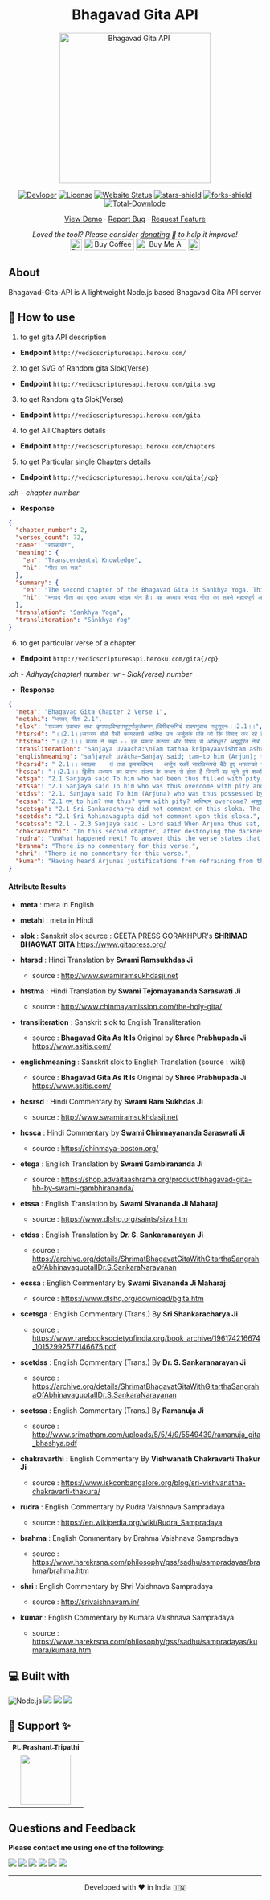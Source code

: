 <center><h1>Bhagavad Gita API</h1></center>
<p align="center"><img alt="Bhagavad Gita API" src="https://raw.githubusercontent.com/vedicscriptures/bhagavad-gita-api/main/docs/gita-logo.jpg" width="300vw"/></p>
<p align="center">
	<a href="https://github.com/PtPrashantTripathi"><img alt="Devloper" src="https://img.shields.io/badge/Devloper-Pt.%20Prashant%20Tripathi-Success.svg?style=flat-square"/></a>
	<a href="https://github.com/vedicscriptures/bhagavad-gita-api/LICENSE"><img alt="License" src="https://img.shields.io/github/license/vedicscriptures/bhagavad-gita-api.svg?style=flat-square"/></a>
	<a href="https://ptprashanttripathi.github.io"><img alt="Website Status" src="https://img.shields.io/website/http/ptprashanttripathi.github.io.svg?down_message=Down&up_message=Online&style=flat-square"/></a>
	<a href="https://github.com/vedicscriptures/bhagavad-gita-api/stargazers"><img alt="stars-shield" src="https://img.shields.io/github/stars/vedicscriptures/bhagavad-gita-api.svg?style=flat-square"/></a>
	<a href="https://github.com/vedicscriptures/bhagavad-gita-api/network/members"><img alt="forks-shield" src="https://img.shields.io/github/forks/vedicscriptures/bhagavad-gita-api.svg?style=flat-square"/></a>
	<a href="https://github.com/vedicscriptures/bhagavad-gita-api/graphs/traffic"><img alt="Total-Downlode" src="https://img.shields.io/github/downloads/vedicscriptures/bhagavad-gita-api/total.svg?style=flat-square"/></a>
</p>
<p align="center">
	<a href="https://ptprashanttripathi.github.io">View Demo</a> · <a href="https://github.com/PtPrashantTripathi/ptprashanttripathi.github.io/issues/new/choose">Report Bug</a> · <a href="https://github.com/PtPrashantTripathi/ptprashanttripathi.github.io/issues/new/choose">Request Feature</a>
</p>
<p align="center">
	<i>Loved the tool? Please consider <a href="https://paypal.me/ptprashanttripathi/100">donating</a> 💸 to help it improve!</i><br>
	<a href="https://paypal.me/PtPrashantTripathi"><img height='23' src="https://img.shields.io/badge/support-PayPal-blue?logo=PayPal&style=flat-square&label=Donate" alt="Donate"/></a>
	<a href='https://ko-fi.com/ptprashanttripathi' target='_blank'><img height='23' width="100" src='https://cdn.ko-fi.com/cdn/kofi3.png?v=2' alt='Buy Coffee for ptprashanttripathi' /></a>
	<a href="https://www.buymeacoffee.com/ptprashant09" target="_blank"><img src="https://cdn.buymeacoffee.com/buttons/default-orange.png" alt="Buy Me A Coffee" height="23" width="100" style="border-radius:1px" /></a>
	<a href="https://ptprashanttripathi.github.io/linkpe?pa=pt1998@ybl&pn=Pt.+Prashant+Tripati" target="_blank"><img src="https://raw.githubusercontent.com/PtPrashantTripathi/linkpe/main/img/linkpebadge.svg" alt="Support Via UPI" height="23" style="border-radius:1px" /></a>
</p>

## About

Bhagavad-Gita-API is A lightweight Node.js based Bhagavad Gita API server 

## 🚀 How to use

1. to get gita API description

- **Endpoint** `http://vedicscripturesapi.heroku.com/`

2. to get SVG of Random gita Slok(Verse)

- **Endpoint** `http://vedicscripturesapi.heroku.com/gita.svg`

3. to get Random gita Slok(Verse)

- **Endpoint** `http://vedicscripturesapi.heroku.com/gita`

4. to get All Chapters details

- **Endpoint** `http://vedicscripturesapi.heroku.com/chapters`

5. to get Particular single Chapters details

- **Endpoint** `http://vedicscripturesapi.heroku.com/gita{/cp}`

*:ch - chapter number*

- **Response**
```json
{
  "chapter_number": 2,
  "verses_count": 72,
  "name": "सांख्ययोग",
  "meaning": {
    "en": "Transcendental Knowledge",
    "hi": "गीता का सार"
  },
  "summary": {
    "en": "The second chapter of the Bhagavad Gita is Sankhya Yoga. This is the most important chapter of the Bhagavad Gita as Lord Krishna condenses the teachings of the entire Gita in this chapter. This chapter is the essence of the entire Gita. \nSankhya Yoga can be categorized into 4 main topics - \n1. Arjuna completely surrenders himself to Lord Krishna and accepts his position as a disciple and Krishna as his Guru. He requests Krishna to guide him on how to dismiss his sorrow.\n2. Explanation of the main cause of all grief, which is ignorance of the true nature of Self.\n3. Karma Yoga - the discipline of selfless action without being attached to its fruits.\n4. Description of a Perfect Man - One whose mind is steady and one-pointed.",
    "hi": "भगवद गीता का दूसरा अध्याय सांख्य योग है। यह अध्याय भगवद गीता का सबसे महत्वपूर्ण अध्याय है क्योंकि इसमें भगवान श्रीकृष्ण संपूर्ण गीता की शिक्षाओं को संघनित करते हैं। यह अध्याय पूरी गीता का सार है।\nसांख्य योग को 4 मुख्य विषयों में वर्गीकृत किया जा सकता है - \n१. अर्जुन ने पूरी तरह से भगवान कृष्ण को आत्मसमर्पण किया और उन्हें अपने गुरु के रूप में स्वीकार किया।\n२. सभी दु:खों के मुख्य कारणों की व्याख्या, जो स्व की वास्तविक प्रकृति की अज्ञानता है।\n३. कर्मयोग - अपने कर्मों के फलों से जुड़े बिना नि:स्वार्थ क्रिया का अनुशासन।\n४. एक परिपूर्ण मनुष्य का विवरण - जिसका मस्तिष्क स्थिर और एक-इशारा है।"
  },
  "translation": "Sankhya Yoga",
  "transliteration": "Sānkhya Yog"
}
```

6. to get particular verse of a chapter
- **Endpoint** `http://vedicscripturesapi.heroku.com/gita{/cp}`

*:ch - Adhyay(chapter) number*
*:vr - Slok(verse) number*

- **Response**
```json
{
  "meta": "Bhagavad Gita Chapter 2 Verse 1",
  "metahi": "भगवद् गीता 2.1",
  "slok": "सञ्जय उवाचतं तथा कृपयाऽविष्टमश्रुपूर्णाकुलेक्षणम्।विषीदन्तमिदं वाक्यमुवाच मधुसूदनः।।2.1।।",
  "htsrsd": "।।2.1।।सञ्जय बोले वैसी कायरतासे आविष्ट उन अर्जुनके प्रति जो कि विषाद कर रहे हैं और आँसुओंके कारण जिनके नेत्रोंकी देखनेकी शक्ति अवरुद्ध हो रही है भगवान् मधुसूदन ये (आगे कहे जानेवाले) वचन बोले।",
  "htstma": "।।2.1।। संजय ने कहा -- इस प्रकार करुणा और विषाद से अभिभूत? अश्रुपूरित नेत्रों वाले आकुल अर्जुन से मधुसूदन ने यह वाक्य कहा।।",
  "transliteration": "Sanjaya Uvaacha:\nTam tathaa kripayaavishtam ashrupoornaakulekshanam;\nVisheedantam idam vaakyam uvaacha madhusoodanah.",
  "englishmeaning": "sañjayaḥ uvācha—Sanjay said; tam—to him (Arjun); tathā—thus; kṛipayā—with pity; āviṣhṭam—overwhelmed; aśhru-pūrṇa—full of tears; ākula—distressed; īkṣhaṇam—eyes; viṣhīdantam—grief-stricken; idam—these; vākyam—words; uvācha—said; madhusūdanaḥ—Shree Krishn, slayer of the Madhu demon",
  "hcsrsd": " 2.1।। व्याख्या    तं तथा कृपयाविष्टम्   अर्जुन रथमें सारथिरूपसे बैठे हुए भगवान्को यह आज्ञा देते हैं कि हे अच्युत मेरे रथको दोनों सेनाओंके बीचमें खड़ा कीजिये जिससे मैं यह देख लूँ कि इस युद्धमें मेरे साथ दो हाथ करनेवाले कौन हैं अर्थात् मेरेजैसे शूरवीरके साथ कौनकौनसे योद्धा साहस करके लड़ने आये हैं अपनी मौत सामने दीखते हुए भी मेरे साथ लड़नेकी उनकी हिम्मत कैसे हुई इस प्रकार जिस अर्जुनमें युद्धके लिये इतना उत्साह था वीरता थी वे ही अर्जुन दोनों सेनाओंमें अपने कुटुम्बियोंको देखकर उनके मरनेकी आशंकासे मोहग्रस्त होकर इतने शोकाकुल हो गये हैं कि उनका शरीर शिथिल हो रहा है मुख सूख रहा है शरीरमें कँपकँपी आ रही है रोंगटे खड़े हो रहे हैं हाथसे धनुष गिर रहा है त्वचा जल रही है खड़े रहनेकी भी शक्ति नहीं रही है और मन भी भ्रमित हो रहा है। कहाँ तो अर्जुनका यह स्वभाव कि  न दैन्यं न पलायनम्  और कहाँ अर्जुनका कायरताके दोषसे शोकाविष्ट होकर रथके मध्यभागमें बैठ जाना बड़े आश्चर्यके साथ सञ्जय यही भाव उपर्युक्त पदोंसे प्रकट कर रहे हैं।पहले अध्यायके अट्ठाईसवें श्लोकमें भी सञ्जयने अर्जुनके लिये  कृपया परयाविष्टः  पदोंका प्रयोग किया है। अश्रुपूर्णाकुलेक्षणम्   अर्जुनजैसे महान् शूरवीरके भीतर भी कौटुम्बिक मोह छा गया और नेत्रोंमें आँसू भर आये आँसू भी इतने ज्यादा भर आये कि नेत्रोंसे पूरी तरह देख भी नहीं सकते। विषीदन्तमिदं वाक्यमुवाच मधुसूदनः   इस प्रकार कायरताके कारण विषाद करते हुए अर्जुनसे भगवान् मधुसूदनने ये (आगे दूसरेतीसरे श्लोकोंमें कहे जानेवाले) वचन कहे।यहाँ  विषीदन्तमुवाच  कहनेसे ही काम चल सकता था  इदं वाक्यम्  कहनेकी जरूरत ही नहीं थी क्योंकि  उवाच  क्रियाके अन्तर्गत ही  वाक्यम्  पद आ जाता है। फिर भी  वाक्यम्  पद कहनेका तात्पर्य है कि भगवान्का यह वचन यह वाणी बड़ी विलक्षण है। अर्जुनमें धर्मका बाना पहनकर जो कर्तव्यत्यागरूप बुराई आ गयी थी उसपर यह भगवद्वाणी सीधा आघात पहुँचानेवाली है। अर्जुनका युद्धसे उपराम होनेका जो निर्णय था उसमें खलबली मचा देनेवाली है। अर्जुनको अपने दोषका ज्ञान कराकर अपने कल्याणकी जिज्ञासा जाग्रत् करा देनेवाली है। इस गम्भीर अर्थवाली वाणीके प्रभावसे ही अर्जुन भगवान्का शिष्यत्व ग्रहण करके उनके शरण हो जाते हैं (2। 7)।सञ्जयके द्वारा  मधुसूदनः  पद कहनेका तात्पर्य है कि भगवान् श्रीकृष्ण मधु नामक दैत्यको मारनेवाले अर्थात् दुष्ट स्वभाववालोंका संहार करनेवाले हैं। इसलिये वे दुष्ट स्वभाववाले दुर्योधनादिका नाश करवाये बिना रहेंगे नहीं। सम्बन्ध   भगवान्ने अर्जुनके प्रति कौनसे वचन कहे इसे आगेके दो श्लोकोंमें कहते हैं।",
  "hcsca": "।।2.1।। द्वितीय अध्याय का प्रारम्भ संजय के कथन से होता है जिसमें वह चुने हुये शब्दों से अर्जुन की विषादमयी मानसिक स्थिति का स्पष्ट चित्रण करता है। अर्जुन का मन करुणा और विषाद से भर गया है। इस युक्ति से स्पष्ट होता है कि अर्जुन परिस्थितियों का स्वामी न होकर स्वयं उनका शिकार हो गया था। इस प्रकार एक दुर्बल व्यक्ति ही परिस्थितियों का शिकार बनकर जीवन संघर्ष के प्रत्येक अवसर पर असफल होता है। अर्जुन अपनी नैराश्यपूर्ण अवस्था में इस समय ऐसी ही बाह्य परिस्थितियों का शिकार हो गया था। अर्जुन की विषादावस्था का वर्णन करने के साथ ही संजय हमें यह भी संकेत करता है कि उसका आन्तरिक व्यक्तित्व भग्न हो गया था और उसके चरित्र में गहरी दरार पड़ गयी थी। अपने समय का सर्वश्रेष्ठ धनुर्धारी होकर भी वह किसी सामान्य युवती के समान रुदन कर रहा थाइस प्रकार करुणा और शोक से अभिभूत एवं अश्रुरहित रोदन करते हुये अर्जुन से मधुसूदन (मधु नामक असुर का वध करने वाले) भगवान् श्रीकृष्ण ने निम्नलिखित वाक्य कहा। यहाँ यह उल्लेखनीय है कि अश्रुरहित रोदन को आधुनिक मनोविज्ञान मानसिक उद्विग्नता की चरम स्थिति मानता है।",
  "etsga": "2.1 Sanjaya said To him who had been thus filled with pity, whose eyes were filled with tears and showed distress, and who was sorrowing, Madhusudana uttered these words:",
  "etssa": "2.1 Sanjaya said To him who was thus overcome with pity and who was despondent, with eyes full of tears and agitated, Madhusudana (the destroyer of Madhu) or Krishna spoke these words.",
  "etdss": "2.1. Sanjaya said To him (Arjuna) who was thus possessed by compassion, whose eyes were confused and filled with tears and who was sinking in despondency, Madhusudana told this [following] sentence.",
  "ecssa": "2.1 तम् to him? तथा thus? कृपया with pity? आविष्टम् overcome? अश्रुपूर्णाकुलेक्षणम् with eyes filled with tears and agitated? विषीदन्तम् despondent? इदम् this? वाक्यम् speech? उवाच spoke? मघुसूदनः Madhusudana.No commentary.",
  "scetsga": "2.1 Sri Sankaracharya did not comment on this sloka. The commentary starts from 2.10.",
  "scetdss": "2.1 Sri Abhinavagupta did not comment upon this sloka.",
  "scetssa": "2.1 - 2.3 Sanjaya said - Lord said When Arjuna thus sat, the Lord, opposing his action, said: What is the reason for your misplaced grief? Arise for battle, abandoning this grief, which has arisen in a critical situation, which can come only in men of wrong understanding, which is an obstacle for reaching heaven, which does not confer fame on you, which is very mean, and which is caused by faint-heartedness.",
  "chakravarthi": "In this second chapter, after destroying the darkness of bewilderment and lamentation of Arjuna by distinction of soul and body, Krishna speaks about the characteristics of the liberated soul.",
  "rudra": "\nWhat happened next? To answer this the verse states that to him meaning\nArjuna whose eyes were filled with tears in bewilderment, to him Arjuna who\nwas grieving the Supreme Lord Krishna spoke these words.",
  "brahma": "There is no commentary for this verse.",
  "shri": "There is no commentary for this verse.",
  "kumar": "Having heard Arjunas justifications from refraining from the battle due to\nthe fear of receiving sin for the slaying of relatives; Dhritarastrawas\nrelieved of the fear that his sons might have returned to the Pandavas\ntheir fair share of the kingdom and desired to know what happened next.\nSanjaya spoke that Arjunas eyes were brimming with tears, when ones eyes\nare full of tears ones clear vision is obstructed and thus refers to\nArjunas unable to see the situation in the correct perspective. By\naddressing Lord Krishna with the vocative Madhusudana indicates that just\nas He destroyed the demon Madhu in times of yore, by descending in the\nroyal dynasty as a ksatriya He would destroy all the demoniac and evil\nelements which are burdening the Earth."
}
```

#### Attribute Results

- **meta** : meta in English

- **metahi** : meta in Hindi

- **slok** : Sanskrit slok 
	source : GEETA PRESS GORAKHPUR's **SHRIMAD BHAGWAT GITA** https://www.gitapress.org/

- **htsrsd** : Hindi Translation by **Swami Ramsukhdas Ji** 
	- source : http://www.swamiramsukhdasji.net

- **htstma** : Hindi Translation by **Swami Tejomayananda Saraswati Ji**
	- source : http://www.chinmayamission.com/the-holy-gita/

- **transliteration** : Sanskrit slok to English Transliteration 
	- source : **Bhagavad Gita As It Is** Original by **Shree Prabhupada Ji** https://www.asitis.com/

- **englishmeaning** : Sanskrit slok to English Translation (source : wiki) 
	- source : **Bhagavad Gita As It Is** Original by **Shree Prabhupada Ji** https://www.asitis.com/

- **hcsrsd** : Hindi Commentary by **Swami Ram Sukhdas Ji**
	- source : http://www.swamiramsukhdasji.net

- **hcsca** : Hindi Commentary by **Swami Chinmayananda Saraswati Ji**
	- source : https://chinmaya-boston.org/

- **etsga** : English Translation by **Swami Gambirananda Ji**
	- source : https://shop.advaitaashrama.org/product/bhagavad-gita-hb-by-swami-gambhirananda/

- **etssa** : English Translation by **Swami Sivananda Ji Maharaj**
	- source : https://www.dlshq.org/saints/siva.htm

- **etdss** : English Translation by **Dr. S. Sankaranarayan Ji**
	- source : https://archive.org/details/ShrimatBhagavatGitaWithGitarthaSangrahaOfAbhinavaguptaIIDr.S.SankaraNarayanan

- **ecssa** : English Commentary by **Swami Sivananda Ji Maharaj**
	- source : https://www.dlshq.org/download/bgita.htm

- **scetsga** : English Commentary (Trans.) By **Sri Shankaracharya Ji**
	- source : https://www.rarebooksocietyofindia.org/book_archive/196174216674_10152992577146675.pdf

- **scetdss** : English Commentary (Trans.) By **Dr. S. Sankaranarayan Ji**
	- source : https://archive.org/details/ShrimatBhagavatGitaWithGitarthaSangrahaOfAbhinavaguptaIIDr.S.SankaraNarayanan

- **scetssa** : English Commentary (Trans.) By **Ramanuja Ji**
	- source : http://www.srimatham.com/uploads/5/5/4/9/5549439/ramanuja_gita_bhashya.pdf

- **chakravarthi** : English Commentary By **Vishwanath Chakravarti Thakur Ji**
	- source : https://www.iskconbangalore.org/blog/sri-vishvanatha-chakravarti-thakura/

- **rudra** : English Commentary by Rudra Vaishnava Sampradaya
	- source : https://en.wikipedia.org/wiki/Rudra_Sampradaya

- **brahma** : English Commentary by Brahma Vaishnava Sampradaya
	- source : https://www.harekrsna.com/philosophy/gss/sadhu/sampradayas/brahma/brahma.htm

- **shri** : English Commentary by Shri Vaishnava Sampradaya  
	- source : http://srivaishnavam.in/

- **kumar** : English Commentary by Kumara Vaishnava Sampradaya 
	- source : https://www.harekrsna.com/philosophy/gss/sadhu/sampradayas/kumara/kumara.htm

## 💻 Built with

<img alt="Node.js" src="https://img.shields.io/badge/node.js%20-%2343853D.svg?&style=for-the-badge&logo=node.js&logoColor=white"/>
<img src="https://img.shields.io/badge/express.js%20-%23404d59.svg?&style=for-the-badge"/>
<img src ="https://img.shields.io/badge/MongoDB-%234ea94b.svg?&style=for-the-badge&logo=mongodb&logoColor=white"/>
<img src="https://img.shields.io/badge/heroku%20-%23430098.svg?&style=for-the-badge&logo=heroku&logoColor=white"/>

## 🙏 Support ✨
<table>
	<tr>
		<th align="center">
			<a href="https://github.com/ptprashanttripathi">
				<sub><b>Pt. Prashant Tripathi</b></sub>
			</a>
		</th>
  	</tr>
 	<tr>
		<td align="center">
			<a href="https://github.com/ptprashanttripathi">
				<img src="https://avatars2.githubusercontent.com/u/26687933?s=200&v=4" width="100px;" alt=""/>
			</a>
		</td>
	</tr>
</table>  

## Questions and Feedback

**Please contact me using one of the following:**

[![](https://img.shields.io/badge/twitter-%231DA1F2.svg?&style=for-the-badge&logo=twitter&logoColor=white)](https://twitter.com/ptprashant09) 
[![](https://img.shields.io/badge/linkedin-%230077B5.svg?&style=for-the-badge&logo=linkedin&logoColor=white)](https://www.linkedin.com/in/ptprashanttripathi/) 
[![](https://img.shields.io/badge/instagram-%23E4405F.svg?&style=for-the-badge&logo=instagram&logoColor=white)](https://www.instagram.com/ptprashanttripathi/) 
[![](https://img.shields.io/badge/telegram-%233498DB.svg?&style=for-the-badge&logo=telegram&logoColor=white)](https://t.me/ptprashanttripathi/) 
[![](https://img.shields.io/badge/facebook-%231877F2.svg?&style=for-the-badge&logo=facebook&logoColor=white)](https://www.facebook.com/ptprashanttripathi) 
[![](https://img.shields.io/badge/DEV.TO-%230A0A0A.svg?&style=for-the-badge&logo=dev-dot-to&logoColor=white)](https://dev.to/ptprashanttripathi)

<hr>
<p align="center">  
Developed with ❤️ in India 🇮🇳 
</p>
